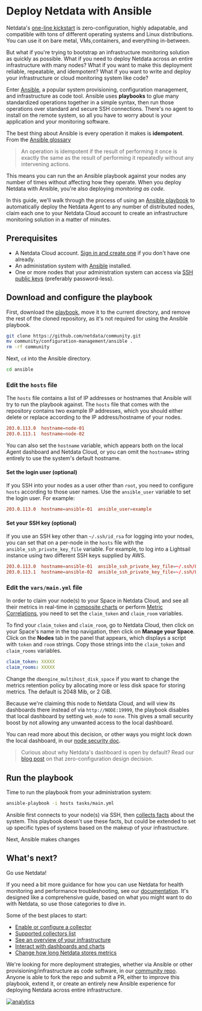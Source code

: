 <!--
title: Deploy Netdata with Ansible
description: TK
image: /img/seo/guides/deploy/ansible.png
custom_edit_url: https://github.com/netdata/netdata/edit/master/docs/guides/deploy/ansible.md
-->

# Deploy Netdata with Ansible

Netdata's [one-line kickstart](https://learn.netdata.cloud/docs/get) is zero-configuration, highly adapatable, and
compatible with tons of different operating systems and Linux distributions. You can use it on bare metal,
VMs,containers, and everything in-between.

But what if you're trying to bootstrap an infrastructure monitoring solution as quickly as possible. What if you need to
deploy Netdata across an entire infrastructure with many nodes? What if you want to make this deployment reliable,
repeatable, and idempotent? What if you want to write and deploy your infrastructure or cloud monitoring system like
code?

Enter [Ansible](https://ansible.com), a popular system provisioning, configuration management, and infrastructure as
code tool. Ansible uses **playbooks** to glue many standardized operations together in a simple syntax, then run those
operations over standard and secure SSH connections. There's no agent to install on the remote system, so all you have
to worry about is your application and your monitoring software.

The best thing about Ansible is every operation it makes is **idempotent**. From the [Ansible
glossary](https://docs.ansible.com/ansible/latest/reference_appendices/glossary.html)

> An operation is idempotent if the result of performing it once is exactly the same as the result of performing it
> repeatedly without any intervening actions.

This means you can run the an Ansible playbook against your nodes any number of times without affecting how they
operate. When you deploy Netdata with Ansible, you're also deploying _monitoring as code_.

In this guide, we'll walk through the process of using an [Ansible
playbook](https://github.com/netdata/community/tree/main/netdata-agent-deployment/ansible-quickstart) to automatically
deploy the Netdata Agent to any number of distributed nodes, claim each one to your Netdata Cloud account to create an
infrastructure monitoring solution in a matter of minutes.

## Prerequisites

-   A Netdata Cloud account. [Sign in and create one](https://app.netdata.cloud) if you don't have one already.
-   An administation system with [Ansible](https://www.ansible.com/) installed.
-   One or more nodes that your administration system can access via [SSH public
    keys](https://git-scm.com/book/en/v2/Git-on-the-Server-Generating-Your-SSH-Public-Key) (preferably password-less).

## Download and configure the playbook

First, download the
[playbook](https://github.com/netdata/community/tree/main/netdata-agent-deployment/ansible-quickstart), move it to the
current directory, and remove the rest of the cloned repository, as it's not required for using the Ansible playbook.

```bash
git clone https://github.com/netdata/community.git
mv community/configuration-management/ansible .
rm -rf community
```

Next, `cd` into the Ansible directory.

```bash
cd ansible
```

### Edit the `hosts` file

The `hosts` file contains a list of IP addresses or hostnames that Ansible will try to run the playbook against. The
`hosts` file that comes with the repository contains two example IP addresses, which you should either delete or replace
according to the IP address/hostname of your nodes. 

```conf
203.0.113.0  hostname=node-01
203.0.113.1  hostname=node-02 
```

You can also set the `hostname` variable, which appears both on the local Agent dashboard and Netdata Cloud, or you can
omit the `hostname=` string entirely to use the system's default hostname.

#### Set the login user (optional)

If you SSH into your nodes as a user other than `root`, you need to configure `hosts` according to those user names. Use
the `ansible_user` variable to set the login user. For example:

```conf
203.0.113.0  hostname=ansible-01  ansible_user=example
```

#### Set your SSH key (optional)

If you use an SSH key other than `~/.ssh/id_rsa` for logging into your nodes, you can set that on a per-node in the
`hosts` file with the `ansible_ssh_private_key_file` variable. For example, to log into a Lightsail instance using two
different SSH keys supplied by AWS.

```conf
203.0.113.0  hostname=ansible-01  ansible_ssh_private_key_file=~/.ssh/LightsailDefaultKey-us-west-2.pem
203.0.113.1  hostname=ansible-02  ansible_ssh_private_key_file=~/.ssh/LightsailDefaultKey-us-east-1.pem
```

### Edit the `vars/main.yml` file

In order to claim your node(s) to your Space in Netdata Cloud, and see all their metrics in real-time in [composite
charts](/docs/visualize/overview-infrastructure.md) or perform [Metric
Correlations](https://learn.netdata.cloud/docs/cloud/insights/metric-correlations), you need to set the `claim_token`
and `claim_room` variables.

To find your `claim_token` and `claim_room`, go to Netdata Cloud, then click on your Space's name in the top navigation,
then click on **Manage your Space**. Click on the **Nodes** tab in the panel that appears, which displays a script with
`token` and `room` strings. Copy those strings into the `claim_token` and `claim_rooms` variables.

```yml
claim_token: XXXXX
claim_rooms: XXXXX
```

Change the `dbengine_multihost_disk_space` if you want to change the metrics retention policy by allocating more or less
disk space for storing metrics. The default is 2048 Mib, or 2 GiB. 

Because we're claiming this node to Netdata Cloud, and will view its dashboards there instead of via
`http://NODE:19999`, the playbook disables that local dashboard by setting `web_mode` to `none`. This gives a small
security boost by not allowing any unwanted access to the local dashboard.

You can read more about this decision, or other ways you might lock down the local dashboard, in our [node security
doc](https://learn.netdata.cloud/docs/configure/secure-nodes).

> Curious about why Netdata's dashboard is open by default? Read our [blog
> post](https://www.netdata.cloud/blog/netdata-agent-dashboard/) on that zero-configuration design decision.

## Run the playbook

Time to run the playbook from your administration system:

```bash
ansible-playbook -i hosts tasks/main.yml
```

Ansible first connects to your node(s) via SSH, then [collects
facts](https://docs.ansible.com/ansible/latest/user_guide/playbooks_vars_facts.html#ansible-facts) about the system.
This playbook doesn't use these facts, but could be extended to set up specific types of systems based on the makeup of
your infrastructure.

Next, Ansible makes changes 

## What's next?

Go use Netdata!

If you need a bit more guidance for how you can use Netdata for health monitoring and performance troubleshooting, see
our [documentation](https://learn.netdata.cloud/docs). It's designed like a comprehensive guide, based on what you might
want to do with Netdata, so use those categories to dive in.

Some of the best places to start:

-   [Enable or configure a collector](/docs/collect/enable-configure.md)
-   [Supported collectors list](/docs/agent/collectors/COLLECTORS.md)
-   [See an overview of your infrastructure](/docs/visualize/overview-infrastructure.md)
-   [Interact with dashboards and charts](/docs/visualize/interact-dashboards-charts.md)
-   [Change how long Netdata stores metrics](/docs/store/change-metrics-storage)

We're looking for more deployment strategies, whether via Ansible or other provisioning/infrastructure as code software,
in our [community repo](https://github.com/netdata/community). Anyone is able to fork the repo and submit a PR, either
to improve this playbook, extend it, or create an entirely new Ansible experience for deploying Netdata across entire
infrastructure.

[![analytics](https://www.google-analytics.com/collect?v=1&aip=1&t=pageview&_s=1&ds=github&dr=https%3A%2F%2Fgithub.com%2Fnetdata%2Fnetdata&dl=https%3A%2F%2Fmy-netdata.io%2Fgithub%2Fdocs%2Fguides%2Fdeploy%2Fansible.md&_u=MAC~&cid=5792dfd7-8dc4-476b-af31-da2fdb9f93d2&tid=UA-64295674-3)](<>)
